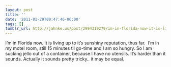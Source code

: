 ```yaml
---
layout: post
title: ''
date: '2011-01-29T09:47:46-06:00'
tags: []
tumblr_url: http://jahnke.us/post/2994319279/im-in-florida-now-it-is-living-up-to-its
---
```

I’m in Florida now. It is living up to it’s sunshiny reputation, thus far. 
I’m in my motel room, still 15 minutes til go-time and I am so hungry. So I am sucking jello out of a container, because I have no utensils. It’s harder than it sounds. Actually it sounds pretty tricky.. it may be equal. 
